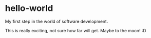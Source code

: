 # hello-world
My first step in the world of software development.


This is really exciting, not sure how far will get. Maybe to the moon! :D

